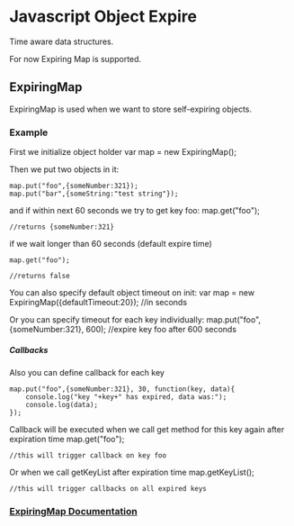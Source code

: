 Javascript Object Expire
========================

Time aware data structures.

For now Expiring Map is supported.


ExpiringMap
-----------

ExpiringMap is used when we want to store self-expiring objects.

### Example

First we initialize object holder
    var map = new ExpiringMap();

Then we put two objects in it:

    map.put("foo",{someNumber:321});
    map.put("bar",{someString:"test string"});

and if within next 60 seconds we try to get key foo:
    map.get("foo");

    //returns {someNumber:321}

if we wait longer than 60 seconds (default expire time)

    map.get("foo");
    
    //returns false

You can also specify default object timeout on init:
    var map = new ExpiringMap({defaultTimeout:20}); //in seconds

Or you can specify timeout for each key individually:
    map.put("foo",{someNumber:321}, 600); //expire key foo after 600 seconds


##### Callbacks

Also you can define callback for each key

    map.put("foo",{someNumber:321}, 30, function(key, data){
        console.log("key "+key+" has expired, data was:");
        console.log(data);    
    });

Callback will be executed when we call get method for this key again after expiration time
    map.get("foo");

    //this will trigger callback on key foo

Or when we call getKeyList after expiration time
    map.getKeyList();

    //this will trigger callbacks on all expired keys


### [ExpiringMap Documentation](https://github.com/kodi/JS-Object-Expire/wiki/ExpiringMap)